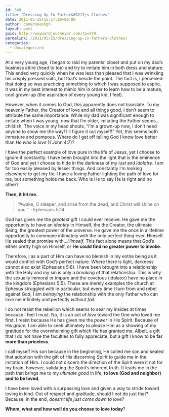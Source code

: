 ```yaml
---
id: 549
title: 'Dressing Up In Father&#8217;s Clothes'
date: 2011-05-25T15:17:10+00:00
author: cameroneshgh
layout: post
guid: http://waywardjourneyer.com/?p=549
permalink: /2011/05/25/dressing-up-in-fathers-clothes/
categories:
  - Uncategorized
---
```

At a very young age, I began to raid my parents&#8217; closet and put on my dad&#8217;s business attire (head to toe) and try to imitate him in both dress and stature. This ended very quickly when he was less than pleased that I was wrinkling his crisply pressed suits, but that&#8217;s beside the point. The fact is, I perceived that doing so was practicing something to which I was supposed to aspire. It was in my best interest to mimic him in order to learn how to be a mature, cool grown-up (the aspiration of every young kid, I feel).

However, when it comes to God, this apparently does not translate. To my heavenly Father, the Creator of love and all things good, I don&#8217;t seem to attribute the same importance. While my dad was significant enough to imitate when I was young, now that I&#8217;m older, imitating the Father seems&#8230;childish. The voice in my head shouts, &#8220;I&#8217;m a grown-up now, I don&#8217;t need anyone to show me the way! I&#8217;ll figure it out myself!&#8221; Yet, this seems both immature and pompous. Where do I get off telling God I know love better than _He who is love_ (1 John 4:7)?

I have the perfect example of love pure in the life of Jesus, yet I choose to ignore it constantly. I have been brought into the light that is the eminence of God and yet I choose to hide in the darkness of my _lust_ and _idolatry_. I am far too easily pleased by lesser things. And constantly I&#8217;m looking elsewhere to get my fix. I have a loving Father lighting the path of love for me, but something holds me back. Who is He to say He is right and no other?

**Then, it hit me.**

> &#8220;Awake, O sleeper, and arise from the dead, and Christ will shine on you.&#8221; &#8211; Ephesians 5:14

God has given me the _greatest_ gift I could ever receive. He gave me the opportunity to have an _identity_ in Himself, the the Creator, the ultimate Being, the greatest power of the universe. He gave me the once in a lifetime opportunity to commune intimately with the only perfect thing ever, Himself. He sealed that promise with&#8230;_Himself_. This fact alone means that God&#8217;s either pretty high on Himself, or **He could find no greater power to invoke**.

Therefore, I as a part of Him can have no blemish in my entire being as it would conflict with God&#8217;s perfect nature. Where there is light, darkness cannot also exist (Ephesians 5:8). I have been brought into a relationship with the Holy and my sin is only a _breaking_ of that relationship. This is why the sexually immoral or impure and the covetous (idolator) have no place in the kingdom (Ephesians 5:5). These are merely examples the church at Ephesus struggled with in particular, but every time I turn from and rebel against God, I am _betraying_ the relationship with the only Father who can love me infinitely and perfectly _without fail_.

I do not resist the rebellion which seems to sear my insides at times because I feel I must. No, it is an act of _love_ toward the One who loved me first. I resist because He has given me the _power_ in His Spirit. Because of His _grace_, I am able to seek ultimately to please Him as a showing of my gratitude for the overwhelming gift which He has granted me. Albeit, a gift that I do not have the faculties to fully appreciate, but a gift I know to be **far more than priceless**.

I call myself His son because in the beginning, He called me son and sealed that adoption with the gift of His discerning Spirit to guide me in the imitation of Him. I could not discern the direction of the Spirit were it not for my brain, however, validating the Spirit&#8217;s inherent truth. It leads me in the path that brings me to my _ultimate good_ in life, **to love (God and neighbor) and to be loved**.

I have been loved with a surpassing love and given a way to stride toward loving in kind. Out of respect and gratitude, should I not do just that? Because, in the end, _doesn&#8217;t life just come down to love_? 

**Whom, what and how well do you choose to love today**?